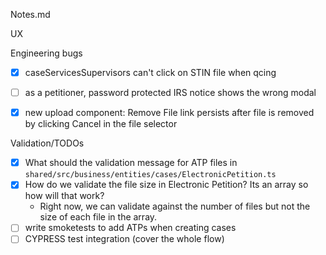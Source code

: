 Notes.md

UX 


Engineering bugs
- [x] caseServicesSupervisors can't click on STIN file when qcing
- [ ] as a petitioner, password protected IRS notice shows the wrong modal 
- [x] new upload component: Remove File link persists after file is removed by clicking Cancel in the file selector


Validation/TODOs
- [x] What should the validation message for ATP files in `shared/src/business/entities/cases/ElectronicPetition.ts`
- [x] How do we validate the file size in Electronic Petition? Its an array so how will that work?
    - Right now, we can validate against the number of files but not the size of each file in the array.
- [ ] write smoketests to add ATPs when creating cases
- [ ] CYPRESS test integration (cover the whole flow)
